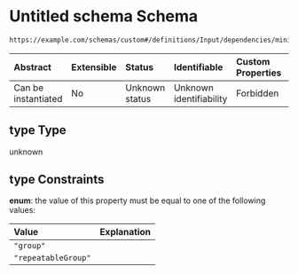 # Untitled schema Schema

```txt
https://example.com/schemas/custom#/definitions/Input/dependencies/minimum/properties/type
```



| Abstract            | Extensible | Status         | Identifiable            | Custom Properties | Additional Properties | Access Restrictions | Defined In                                                                   |
| :------------------ | :--------- | :------------- | :---------------------- | :---------------- | :-------------------- | :------------------ | :--------------------------------------------------------------------------- |
| Can be instantiated | No         | Unknown status | Unknown identifiability | Forbidden         | Allowed               | none                | [FRW.form.schema.json\*](../out/FRW.form.schema.json "open original schema") |

## type Type

unknown

## type Constraints

**enum**: the value of this property must be equal to one of the following values:

| Value               | Explanation |
| :------------------ | :---------- |
| `"group"`           |             |
| `"repeatableGroup"` |             |
